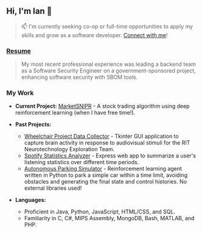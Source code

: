 ## Hi, I'm Ian 👋
> 📫 I'm currently seeking co-op or full-time opportunities to apply my skills and grow as a software developer. [Connect with me](https://www.linkedin.com/in/ian1dunn/)!

### [Resume](https://www.linkedin.com/in/ian1dunn/overlay/1720318585039/single-media-viewer/?profileId=ACoAADLE1noBz9N6uv846BbRBPItmsdd-DJSATw)
> My most recent professional experience was leading a backend team as a Software Security Engineer on a government-sponsored project, enhancing software security with SBOM tools.


### My Work
- **Current Project:** [MarketSNIPR](https://github.com/ian1dunn/MarketSNIPR) - A stock trading algorithm using deep reinforcement learning (when I have free time!).
- **Past Projects:**
  - [Wheelchair Project Data Collector](https://github.com/Neurotechnology-Exploration-Team/DataCollector) - Tkinter GUI application to capture brain activity in response to audiovisual stimuli for the RIT Neurotechnology Exploration Team.
  - [Spotify Statistics Analyzer](https://github.com/ian1dunn/spotify-statistics-analyzer) - Express web app to summarize a user's listening statistics over different time periods.
  - [Autonomous Parking Simulator](https://github.com/ian1dunn/CSCI331-DubinsGA) - Reinforcement learning agent written in Python to park a simple car within a time limit, avoiding obstacles and generating the final state and control histories. No external libraries used!

- **Languages:**
  - Proficient in Java, Python, JavaScript, HTML/CSS, and SQL.
  - Familiarity in C, C#, MIPS Assembly, MongoDB, Bash, MATLAB, and PHP.


